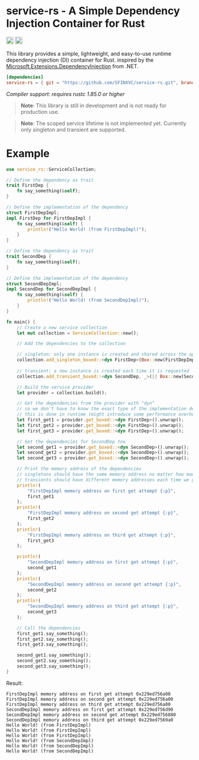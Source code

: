 # service-rs - A Simple Dependency Injection Container for Rust
[<img alt="github" src="https://img.shields.io/badge/github-SFINXVC/service--rs-8da0cb?style=for-the-badge&labelColor=555555&logo=github" height="20">](https://github.com/SFINXVC/service-rs)
[<img alt="build status" src="https://img.shields.io/github/actions/workflow/status/SFINXVC/service-rs/rust.yml?branch=main&style=for-the-badge" height="20">](https://github.com/SFINXVC/service-rs/actions?query=branch%3Amain)

This library provides a simple, lightweight, and easy-to-use runtime dependency injection (DI) container for Rust. inspired by the [Microsoft.Extensions.DependencyInjection](https://learn.microsoft.com/en-us/dotnet/api/microsoft.extensions.dependencyinjection) from .NET.
```toml
[dependencies]
service-rs = { git = "https://github.com/SFINXVC/service-rs.git", branch = "main" }
```
*Compiler support: requires rustc 1.85.0 or higher*
> **Note**: This library is still in development and is not ready for production use.

> **Note**: The scoped service lifetime is not implemented yet. Currently only singleton and transient are supported.

# Example
```rust
use service_rs::ServiceCollection;

// Define the dependency as trait
trait FirstDep {
    fn say_something(&self);
}

// Define the implementation of the dependency
struct FirstDepImpl;
impl FirstDep for FirstDepImpl {
    fn say_something(&self) {
        println!("Hello World! (from FirstDepImpl)");
    }
}

// Define the dependency as trait
trait SecondDep {
    fn say_something(&self);
}

// Define the implementation of the dependency
struct SecondDepImpl;
impl SecondDep for SecondDepImpl {
    fn say_something(&self) {
        println!("Hello World! (from SecondDepImpl)");
    }
}

fn main() {
    // Create a new service collection
    let mut collection = ServiceCollection::new();

    // Add the dependencies to the collection

    // singleton: only one instance is created and shared across the application
    collection.add_singleton_boxed::<dyn FirstDep>(Box::new(FirstDepImpl));
    
    // transient: a new instance is created each time it is requested
    collection.add_transient_boxed::<dyn SecondDep, _>(|| Box::new(SecondDepImpl));

    // Build the service provider
    let provider = collection.build();

    // Get the dependencies from the provider with "dyn" 
    // so we don't have to know the exact type of the implementation details
    // this is done in runtime (might introduce some performance overhead)
    let first_get1 = provider.get_boxed::<dyn FirstDep>().unwrap();
    let first_get2 = provider.get_boxed::<dyn FirstDep>().unwrap();
    let first_get3 = provider.get_boxed::<dyn FirstDep>().unwrap();

    // Get the dependencies for SecondDep too
    let second_get1 = provider.get_boxed::<dyn SecondDep>().unwrap();
    let second_get2 = provider.get_boxed::<dyn SecondDep>().unwrap();
    let second_get3 = provider.get_boxed::<dyn SecondDep>().unwrap();

    // Print the memory address of the dependencies
    // singletons should have the same memory address no matter how many times we get it
    // transients should have different memory addresses each time we get it (it calls the factory each time)
    println!(
        "FirstDepImpl memory address on first get attempt {:p}",
        first_get1
    );
    println!(
        "FirstDepImpl memory address on second get attempt {:p}",
        first_get2
    );
    println!(
        "FirstDepImpl memory address on third get attempt {:p}",
        first_get3
    );

    println!(
        "SecondDepImpl memory address on first get attempt {:p}",
        second_get1
    );
    println!(
        "SecondDepImpl memory address on second get attempt {:p}",
        second_get2
    );
    println!(
        "SecondDepImpl memory address on third get attempt {:p}",
        second_get3
    );

    // Call the dependencies
    first_get1.say_something();
    first_get2.say_something();
    first_get3.say_something();

    second_get1.say_something();
    second_get2.say_something();
    second_get3.say_something();
}
```

Result:
```
FirstDepImpl memory address on first get attempt 0x229ed756a00
FirstDepImpl memory address on second get attempt 0x229ed756a00
FirstDepImpl memory address on third get attempt 0x229ed756a00
SecondDepImpl memory address on first get attempt 0x229ed756d90
SecondDepImpl memory address on second get attempt 0x229ed756880
SecondDepImpl memory address on third get attempt 0x229ed7569a0
Hello World! (from FirstDepImpl)
Hello World! (from FirstDepImpl)
Hello World! (from FirstDepImpl)
Hello World! (from SecondDepImpl)
Hello World! (from SecondDepImpl)
Hello World! (from SecondDepImpl)
```
